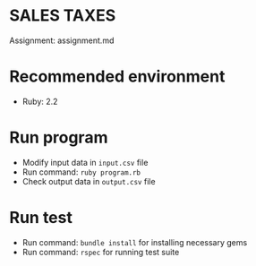 # SALES TAXES
Assignment: assignment.md

# Recommended environment
* Ruby: 2.2

# Run program
* Modify input data in `input.csv` file
* Run command: `ruby program.rb`
* Check output data in `output.csv` file

# Run test
* Run command: `bundle install` for installing necessary gems
* Run command: `rspec` for running test suite

